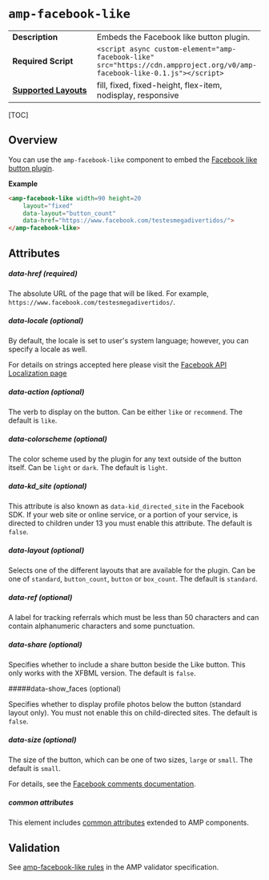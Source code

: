 <!---
Copyright 2017 The AMP HTML Authors. All Rights Reserved.

Licensed under the Apache License, Version 2.0 (the "License");
you may not use this file except in compliance with the License.
You may obtain a copy of the License at

      http://www.apache.org/licenses/LICENSE-2.0

Unless required by applicable law or agreed to in writing, software
distributed under the License is distributed on an "AS-IS" BASIS,
WITHOUT WARRANTIES OR CONDITIONS OF ANY KIND, either express or implied.
See the License for the specific language governing permissions and
limitations under the License.
-->

# <a name="amp-facebook-like"></a> `amp-facebook-like`

<table>
  <tr>
    <td width="40%"><strong>Description</strong></td>
    <td>Embeds the Facebook like button plugin.</td>
  </tr>
  <tr>
    <td width="40%"><strong>Required Script</strong></td>
    <td><code>&lt;script async custom-element="amp-facebook-like" src="https://cdn.ampproject.org/v0/amp-facebook-like-0.1.js">&lt;/script></code></td>
  </tr>
  <tr>
    <td class="col-fourty"><strong><a href="https://www.ampproject.org/docs/guides/responsive/control_layout.html">Supported Layouts</a></strong></td>
    <td>fill, fixed, fixed-height, flex-item, nodisplay, responsive</td>
  </tr>
</table>

[TOC]

## Overview

You can use the `amp-facebook-like` component to embed the [Facebook like button plugin](https://developers.facebook.com/docs/plugins/like-button).

**Example**

```html
<amp-facebook-like width=90 height=20
    layout="fixed"
    data-layout="button_count"
    data-href="https://www.facebook.com/testesmegadivertidos/">
</amp-facebook-like>
```
## Attributes

##### data-href (required)

The absolute URL of the page that will be liked. For example, `https://www.facebook.com/testesmegadivertidos/`.

##### data-locale (optional)

By default, the locale is set to user's system language; however, you can specify a locale as well.

For details on strings accepted here please visit the [Facebook API Localization page](https://developers.facebook.com/docs/internationalization)

##### data-action (optional)

The verb to display on the button. Can be either `like` or `recommend`. The default is `like`.

##### data-colorscheme (optional)

The color scheme used by the plugin for any text outside of the button itself. Can be `light` or `dark`. The default is `light`.

##### data-kd_site  (optional)

This attribute is also known as `data-kid_directed_site` in the Facebook SDK.
If your web site or online service, or a portion of your service, is directed to children under 13 you must enable this attribute. The default is `false`.

##### data-layout (optional)

Selects one of the different layouts that are available for the plugin. Can be one of `standard`, `button_count`, `button` or `box_count`. The default is `standard`.

##### data-ref (optional)

A label for tracking referrals which must be less than 50 characters and can contain alphanumeric characters and some punctuation.

##### data-share (optional)

Specifies whether to include a share button beside the Like button. This only works with the XFBML version. The default is `false`.

#####data-show_faces (optional)

Specifies whether to display profile photos below the button (standard layout only). You must not enable this on child-directed sites. The default is `false`.

##### data-size (optional)

The size of the button, which can be one of two sizes, `large` or `small`. The default is `small`.

For details, see the [Facebook comments documentation](https://developers.facebook.com/docs/plugins/like-button#settings).

##### common attributes

This element includes [common attributes](https://www.ampproject.org/docs/reference/common_attributes) extended to AMP components.

## Validation

See [amp-facebook-like rules](https://github.com/ampproject/amphtml/blob/master/extensions/amp-facebook-like/validator-amp-facebook-like.protoascii) in the AMP validator specification.
